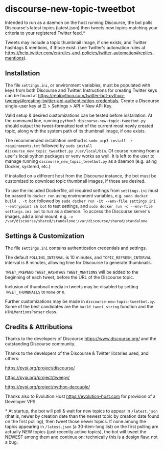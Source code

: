 # discourse-new-topic-tweetbot

Intended to run as a daemon on the host running Discourse, the bot
polls Discourse's latest topics (latest.json) then tweets new topics matching
your criteria to your registered Twitter feed.\*

Tweets may include a topic thumbnail image, if one exists, and Twitter hashtags
& mentions, if those exist. 
(see Twitter's automation rules at https://help.twitter.com/en/rules-and-policies/twitter-automation#replies-mentions).

## Installation

The file `settings.ini`, or environment variables,  must be populated with
keys from both Discourse and Twitter. Instructions for creating Twitter keys
can be found at
https://realpython.com/twitter-bot-python-tweepy/#creating-twitter-api-authentication-credentials.
Create a Discourse single-user key at ☰ > Settings > API > New API Key.

Valid setup & desired customizations can be tested before installation. 
At the command line, running `python3 discourse-new-topic-tweetbot.py` should
output the tweet-formatted text of the current most newly created topic, along
with the system path of its thumbnail image, if one exists.

The recommended installation method is `sudo pip3 install -r requirements.txt`
followed by `sudo install discourse_new_topic_tweetbot.py /usr/local/bin`. 
Of course running from a user's local python packages or venv works as well.
It is left to the user to manage running `discourse_new_topic_tweetbot.py`
as a daemon (e.g. using Docker, systemd, etc.)

If installed on a different host from the Discourse instance, the bot must be
customized to download topic thumbnail images, if those are desired.

To use the included Dockerfile, all required settings from `settings.ini` 
must be passed to `docker run` using environment variables, e.g. 
`sudo docker build . -t bot`
followed by
`sudo docker run -it --env-file settings.ini --entrypoint sh bot`
to test settings, and 
`sudo docker run -d --env-file settings.ini bot`
to run as a daemon. To access the Discourse server's images, add a bind mount,
e.g. 
`-v /var/discourse/shared/standalone:/var/discourse/shared/standalone`

## Settings & Customization

The file `settings.ini` contains authentication credentials and settings.

The default `POLLING_INTERVAL` is 10 minutes, and `TOPIC_REFRESH_INTERVAL`
interval is 8 minutes, allowing time for Discourse to generate thumbnails.

`TWEET_PREPEND` `TWEET_HASHTAGS` `TWEET_MENTIONS` will be added to the
beginning of each tweet, before the URL of the Discourse topic.

Inclusion of thumbnail media in tweets may be disabled by setting 
`TWEET_THUMBNAILS` to `None` or `0`.

Further customizations may be made in `discourse-new-topic-tweetbot.py`. Some
of the best candidates are the `build_tweet_string` function and the 
`HTMLMentionsParser` class.

## Credits & Attributions

Thanks to the developers of Discourse https://www.discourse.org/ and the 
outstanding Discourse community. 

Thanks to the developers of the Discourse & Twitter libraries used, and others:

https://pypi.org/project/discourse/

https://pypi.org/project/tweepy/

https://pypi.org/project/python-decouple/ 

Thanks also to Evolution Host https://evolution-host.com for provision of a Developer VPS.

\* At startup, the bot will poll & wait for new topics to appear in
`/latest.json` (that is, newer by creation date than the newest topic by
creation date found on the first polling), then tweet those newer topics.
If none among the topics appearing in `/latest.json` (a 30-item-long list)
on the first polling are actually NEW topics (just recently active topics),
the bot will tweet the NEWEST among them and continue on; technically this
is a design flaw, not a bug.
